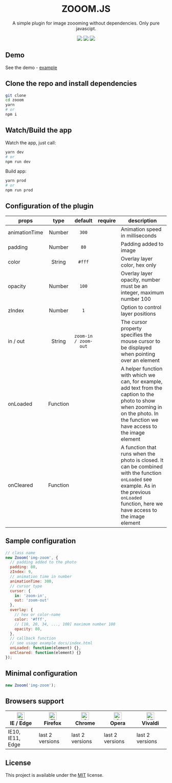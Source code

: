 <h1 align=center>ZOOOM.JS</h1>

<p align="center">
  A simple plugin for image zoooming without dependencies. Only pure javascipt.
</p>

<p align="center">
  <img src="https://img.shields.io/github/package-json/v/tomik23/zooom.js">
  <img src="https://img.shields.io/github/size/tomik23/zooom.js/docs/zooom.min.js">
  <a href="LICENSE">
    <img src="https://img.shields.io/badge/License-MIT-green.svg">
  </a>
</p>

## Demo

See the demo - [example](https://tomik23.github.io/zooom.js/)

## Clone the repo and install dependencies
```bash
git clone
cd zooom
yarn
# or
npm i
```

## Watch/Build the app
Watch the app, just call:

```bash
yarn dev
# or
npm run dev
```

Build app:

```bash
yarn prod
# or
npm run prod
```

## Configuration of the plugin

props | type | default | require | description
---- | :-------: | :-------: | :--------: | -----------
animationTime | Number | `300` | | Animation speed in milliseconds
padding | Number | `80` |  | Padding added to image
color | String | `#fff` |  | Overlay layer color, hex only
opacity | Number | `100` |  | Overlay layer opacity, number must be an integer, maximum number 100
zIndex | Number | `1` |  | Option to control layer positions
in / out | String | `zoom-in / zoom-out` |  | The cursor property specifies the mouse cursor to be displayed when pointing over an element
onLoaded | Function |  |  | A helper function with which we can, for example, add text from the caption to the photo to show when zooming in on the photo. In the function we have access to the image element
onCleared | Function |  |  | A function that runs when the photo is closed. It can be combined with the function `onLoaded` see example. As in the previous `onLoaded` function, here we have access to the image element

## Sample configuration
```javascript
// class name
new Zooom('img-zoom', {
  // padding added to the photo
  padding: 80,
  zIndex: 9,
  // animation time in number
  animationTime: 300,
  // cursor type
  cursor: {
    in: 'zoom-in',
    out: 'zoom-out'
  },
  overlay: {
    // hex or color-name
    color: '#fff',
    // [10, 20, 34, ..., 100] maximum number 100
    opacity: 80,
  },
  // callback function
  // see usage example docs/index.html
  onLoaded: function(element) {},
  onCleared: function(element) {}
});
```

## Minimal configuration
```javascript
new Zooom('img-zoom');
```

## Browsers support

| [<img src="https://raw.githubusercontent.com/alrra/browser-logos/master/src/edge/edge_48x48.png" alt="IE / Edge" width="24px" height="24px" />](http://godban.github.io/browsers-support-badges/)<br/>IE / Edge | [<img src="https://raw.githubusercontent.com/alrra/browser-logos/master/src/firefox/firefox_48x48.png" alt="Firefox" width="24px" height="24px" />](http://godban.github.io/browsers-support-badges/)<br/>Firefox | [<img src="https://raw.githubusercontent.com/alrra/browser-logos/master/src/chrome/chrome_48x48.png" alt="Chrome" width="24px" height="24px" />](http://godban.github.io/browsers-support-badges/)<br/>Chrome | [<img src="https://raw.githubusercontent.com/alrra/browser-logos/master/src/opera/opera_48x48.png" alt="Opera" width="24px" height="24px" />](http://godban.github.io/browsers-support-badges/)<br/>Opera | [<img src="https://raw.githubusercontent.com/alrra/browser-logos/master/src/vivaldi/vivaldi_48x48.png" alt="Vivaldi" width="24px" height="24px" />](http://godban.github.io/browsers-support-badges/)<br/>Vivaldi |
| --------- | --------- | --------- | --------- | --------- |
| IE10, IE11, Edge| last 2 versions| last 2 versions| last 2 versions| last 2 versions

## License
This project is available under the [MIT](https://opensource.org/licenses/mit-license.php) license.